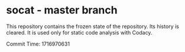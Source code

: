 # socat - master branch

This repository contains the frozen state of the repository.
Its history is cleared. It is used only for static code
analysis with Codacy.

Commit Time: 1716970631